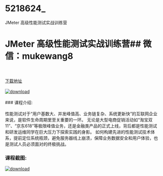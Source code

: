 # 5218624_
JMeter 高级性能测试实战训练营
# JMeter 高级性能测试实战训练营## 微信：mukewang8
<br/></br>[下载地址](http://www.36tz.cn/article/5218624 "下载地址")
<br/></br>[![download](http://36tz.cn/muke_img/2021_02_1-82-300x126.png "下载地址")](http://www.36tz.cn/article/5218624 "下载地址")
<br/></br>### 课程介绍:<br/></br>性能测试对于“用户基数大、并发峰值高、业务链复杂、系统更新快”的互联网企业来说，是软件生命周期里至关重要的一环。
无论是大型电商促销活动如“淘宝双11”、“京东618”等极限峰值业务，还是金融类产品的正式上线，背后都是性能测试和研发运维同学在巨大压力下探索实践的身影。
如何构建先进的性能测试技术体系，提前定位系统瓶颈，避免服务器线上崩溃，保障业务数据安全和用户体验，也是测试人员必须面对的终极挑战。

### 课程截图:
[![download](http://36tz.cn/muke_img/2021_02_2-87.png "下载地址")](http://www.36tz.cn/article/5218624 "下载地址")
